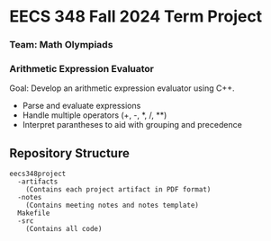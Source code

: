 # EECS 348 Fall 2024 Term Project
### Team: Math Olympiads
### Arithmetic Expression Evaluator
Goal: Develop an arithmetic expression evaluator using C++. 
* Parse and evaluate expressions
* Handle multiple operators (+, -, *, /, **)
* Interpret parantheses to aid with grouping and precedence

## Repository Structure
```
eecs348project
  -artifacts
    (Contains each project artifact in PDF format)
  -notes
    (Contains meeting notes and notes template)
  Makefile
  -src
    (Contains all code)